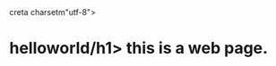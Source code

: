 <!DOCTYPE html>
<html lang=-"en">
<head>
  creta charsetm"utf-8">
  <title>helloworld</title>
</head>
  <body>
    <h1>helloworld/h1>
      <d>this is a web page.</d>
  </body>
</head>
